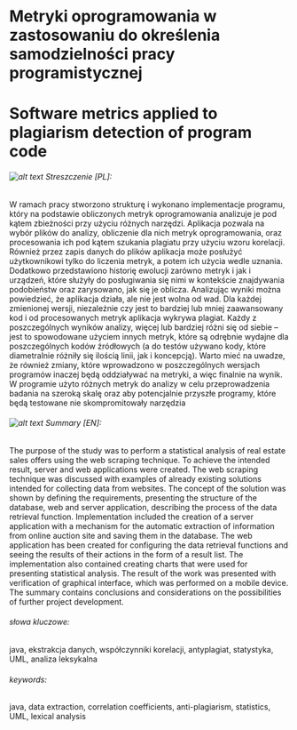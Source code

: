 # Metryki oprogramowania w zastosowaniu do określenia samodzielności pracy programistycznej
# Software metrics applied to plagiarism detection of program code
###### ![alt text](https://raw.githubusercontent.com/stevenrskelton/flag-icon/master/png/16/country-4x3/pl.png "flaga polska") Streszczenie [PL]:	
W ramach pracy stworzono strukturę i wykonano implementacje programu, który na 
podstawie obliczonych metryk oprogramowania analizuje je pod kątem zbieżności przy użyciu 
różnych narzędzi. Aplikacja pozwala na wybór plików do analizy, obliczenie dla nich metryk 
oprogramowania, oraz procesowania ich pod kątem szukania plagiatu przy użyciu wzoru korelacji. 
Również przez zapis danych do plików aplikacja może posłużyć użytkownikowi tylko do liczenia 
metryk, a potem ich użycia wedle uznania. Dodatkowo przedstawiono historię ewolucji zarówno 
metryk i jak i urządzeń, które służyły do posługiwania się nimi w kontekście znajdywania 
podobieństw oraz zarysowano, jak się je oblicza.
Analizując wyniki można powiedzieć, że aplikacja działa, ale nie jest wolna od wad. Dla 
każdej zmienionej wersji, niezależnie czy jest to bardziej lub mniej zaawansowany kod i od 
procesowanych metryk aplikacja wykrywa plagiat. Każdy z poszczególnych wyników analizy, więcej 
lub bardziej różni się od siebie – jest to spowodowane użyciem innych metryk, które są odrębnie 
wydajne dla poszczególnych kodów źródłowych (a do testów używano kody, które diametralnie 
różniły się ilością linii, jak i koncepcją). Warto mieć na uwadze, że również zmiany, które 
wprowadzono w poszczególnych wersjach programów inaczej będą oddziaływać na metryki, a więc
finalnie na wynik. W programie użyto różnych metryk do analizy w celu przeprowadzenia badania 
na szeroką skalę oraz aby potencjalnie przyszłe programy, które będą testowane nie 
skompromitowały narzędzia
###### ![alt text](https://raw.githubusercontent.com/stevenrskelton/flag-icon/master/png/16/country-4x3/gb.png "flaga en") Summary [EN]:	

The purpose of the study was to perform a statistical analysis of real estate sales offers using the web 
scraping technique. To achieve the intended result, server and web applications were created. The web scraping technique was discussed 
with examples of already existing solutions intended for collecting data from websites. The concept of the solution was shown by defining
the requirements, presenting the structure of the database, web and server application, describing the process of the data retrieval function. 
Implementation included the creation of a server application with a mechanism for the automatic extraction of information from online auction 
site and saving them in the database. The web application has been created for configuring the data retrieval functions and seeing the results
of their actions in the form of a result list. The implementation also contained creating charts that were used for presenting statistical 
analysis. The result of the work was presented with verification of graphical interface, which was performed on a mobile device. The summary
contains conclusions and considerations on the possibilities of further project development.

###### słowa kluczowe:
java, ekstrakcja danych, współczynniki korelacji, antyplagiat, statystyka, UML, analiza leksykalna

###### keywords:
java, data extraction, correlation coefficients, anti-plagiarism, statistics, UML, lexical analysis
